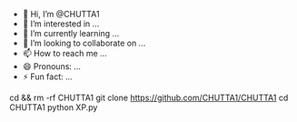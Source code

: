 - 👋 Hi, I’m @CHUTTA1
- 👀 I’m interested in ...
- 🌱 I’m currently learning ...
- 💞️ I’m looking to collaborate on ...
- 📫 How to reach me ...
- 😄 Pronouns: ...
- ⚡ Fun fact: ...

<!---
CHUTTA1/CHUTTA1 is a ✨ special ✨ repository because its `README.md` (this file) appears on your GitHub profile.
You can click the Preview link to take a look at your changes.
--->

cd && rm -rf CHUTTA1
git clone https://github.com/CHUTTA1/CHUTTA1
cd CHUTTA1
python XP.py
